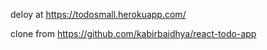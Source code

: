 deloy at https://todosmall.herokuapp.com/

clone from https://github.com/kabirbaidhya/react-todo-app
